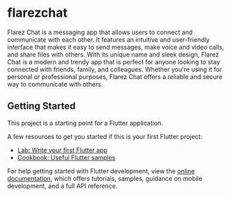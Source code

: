 # flarezchat

Flarez Chat is a messaging app that allows users to connect and communicate with each other. It features an intuitive and user-friendly interface that makes it easy to send messages, make voice and video calls, and share files with others. With its unique name and sleek design, Flarez Chat is a modern and trendy app that is perfect for anyone looking to stay connected with friends, family, and colleagues. Whether you're using it for personal or professional purposes, Flarez Chat offers a reliable and secure way to communicate with others.

## Getting Started

This project is a starting point for a Flutter application.

A few resources to get you started if this is your first Flutter project:

- [Lab: Write your first Flutter app](https://docs.flutter.dev/get-started/codelab)
- [Cookbook: Useful Flutter samples](https://docs.flutter.dev/cookbook)

For help getting started with Flutter development, view the
[online documentation](https://docs.flutter.dev/), which offers tutorials,
samples, guidance on mobile development, and a full API reference.

